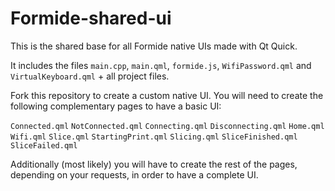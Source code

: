 # Formide-shared-ui

This is the shared base for all Formide native UIs made with Qt Quick.

It includes the files `main.cpp`, `main.qml`, `formide.js`, `WifiPassword.qml` and `VirtualKeyboard.qml` + all project files.

Fork this repository to create a custom native UI. You will need to create the following complementary pages to have a basic UI:

`Connected.qml`
`NotConnected.qml`
`Connecting.qml`
`Disconnecting.qml`
`Home.qml`
`Wifi.qml`
`Slice.qml`
`StartingPrint.qml`
`Slicing.qml`
`SliceFinished.qml`
`SliceFailed.qml`

Additionally (most likely) you will have to create the rest of the pages, depending on your requests, in order to have a complete UI. 
